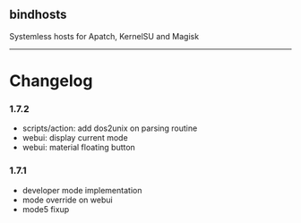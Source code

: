 ## bindhosts
Systemless hosts for Apatch, KernelSU and Magisk

---

# Changelog
### 1.7.2
- scripts/action: add dos2unix on parsing routine
- webui: display current mode
- webui: material floating button

### 1.7.1
- developer mode implementation
- mode override on webui  
- mode5 fixup

